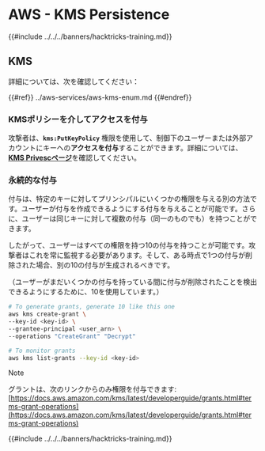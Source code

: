 # AWS - KMS Persistence

{{#include ../../../banners/hacktricks-training.md}}

## KMS

詳細については、次を確認してください：

{{#ref}}
../aws-services/aws-kms-enum.md
{{#endref}}

### KMSポリシーを介してアクセスを付与

攻撃者は、**`kms:PutKeyPolicy`** 権限を使用して、制御下のユーザーまたは外部アカウントにキーへの**アクセスを付与**することができます。詳細については、[**KMS Privescページ**](../aws-privilege-escalation/aws-kms-privesc.md)を確認してください。

### 永続的な付与

付与は、特定のキーに対してプリンシパルにいくつかの権限を与える別の方法です。ユーザーが付与を作成できるようにする付与を与えることが可能です。さらに、ユーザーは同じキーに対して複数の付与（同一のものでも）を持つことができます。

したがって、ユーザーはすべての権限を持つ10の付与を持つことが可能です。攻撃者はこれを常に監視する必要があります。そして、ある時点で1つの付与が削除された場合、別の10の付与が生成されるべきです。

（ユーザーがまだいくつかの付与を持っている間に付与が削除されたことを検出できるようにするために、10を使用しています。）
```bash
# To generate grants, generate 10 like this one
aws kms create-grant \
--key-id <key-id> \
--grantee-principal <user_arn> \
--operations "CreateGrant" "Decrypt"

# To monitor grants
aws kms list-grants --key-id <key-id>
```
> [!NOTE]
> グラントは、次のリンクからのみ権限を付与できます: [https://docs.aws.amazon.com/kms/latest/developerguide/grants.html#terms-grant-operations](https://docs.aws.amazon.com/kms/latest/developerguide/grants.html#terms-grant-operations)

{{#include ../../../banners/hacktricks-training.md}}
